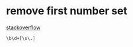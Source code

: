 # remove first number set

[stackoverflow](https://stackoverflow.com/questions/61085443/how-not-to-remove-first-number-in-the-sentence-and-remove-later-occurances-of-nu)


```
\b\d+[\s\.]
```
